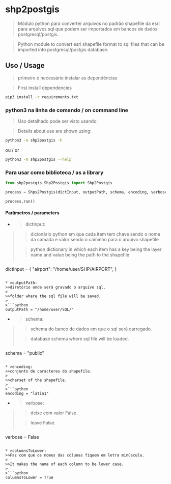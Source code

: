 # shp2postgis

> Módulo python para converter arquivos no padrão shapefile da esri para arquivos sql que podem ser importados em bancos de dados postgresql/postgis.

> Python module to convert esri shapefile format to sql files that can be imported into postgresql/postgis database.

## Uso / Usage
> primeiro é necessário instalar as dependências

> First install dependencies

```bash
pip3 install -r requirements.txt
```
### python3 na linha de comando / on command line
> Uso detalhado pode ser visto usando:

> Details about use are shown using:

```bash
python3 -m shp2postgis -h
```
ou / or
```bash
python3 -m shp2postgis --help
```

### Para usar como biblioteca / as a library

```python
from shp2postgis.Shp2Postgis import Shp2Postgis

process = Shps2Postgis(dictInput, outputPath, schema, encoding, verbose, columnsToLower)

process.run()
```

#### Parâmetros / parameters
* >dictInput:
>>dicionário python em que cada item tem chave sendo o nome da camada e valor sendo o caminho para o arquivo shapefile
>
>> python dictionary in which each item has a key being the layer name and value being the path to the shapefile
>
>```json
dictInput = {
    "airport": "/home/user/SHP/AIRPORT",
}
```

* >outputPath:
>>diretório onde será gravado o arquivo sql.
>
>>folder where the sql file will be saved.
>
>```python
outputPath = "/home/user/SQL/"
```

* >schema:
>>schema do banco de dados em que o sql será carregado.
>
>>database schema where sql file will be loaded.
>
>```python
schema = "public"
```

* >encoding:
>>conjunto de caracteres do shapefile.
>
>>charset of the shapefile.
>
>```python
encoding = "latin1"
```

* >verbose:
>>deixe com valor False.
>
>>leave False.
>
>```python
verbose = False
```

* >columnsToLower:
>>Faz com que os nomes das colunas fiquem em letra minúscula.
>
>>It makes the name of each column to be lower case.
>
>```python
columnsToLower = True
```
